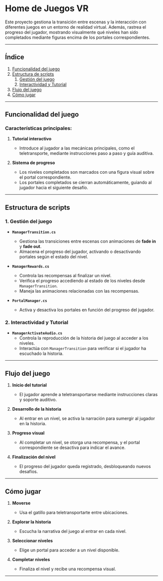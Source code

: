 
# Home de Juegos VR

Este proyecto gestiona la transición entre escenas y la interacción con diferentes juegos en un entorno de realidad virtual. Además, rastrea el progreso del jugador, mostrando visualmente qué niveles han sido completados mediante figuras encima de los portales correspondientes.

---

## Índice

1. [Funcionalidad del juego](#funcionalidad-del-juego)  
2. [Estructura de scripts](#estructura-de-scripts)  
   1. [Gestión del juego](#gestión-del-juego)  
   2. [Interactividad y Tutorial](#interactividad-y-tutorial)  
3. [Flujo del juego](#flujo-del-juego)  
4. [Cómo jugar](#cómo-jugar)  

---

## Funcionalidad del juego <div id="funcionalidad-del-juego"/>

### Características principales:

1. **Tutorial interactivo**  
   - Introduce al jugador a las mecánicas principales, como el teletransporte, mediante instrucciones paso a paso y guía auditiva.

2. **Sistema de progreso**  
   - Los niveles completados son marcados con una figura visual sobre el portal correspondiente.  
   - Los portales completados se cierran automáticamente, guiando al jugador hacia el siguiente desafío.

---

## Estructura de scripts <div id="estructura-de-scripts"/>

### 1. Gestión del juego <div id="gestión-del-juego"/>

- **`ManagerTransition.cs`**  
  - Gestiona las transiciones entre escenas con animaciones de **fade in** y **fade out**.  
  - Almacena el progreso del jugador, activando o desactivando portales según el estado del nivel.

- **`ManagerRewards.cs`**  
  - Controla las recompensas al finalizar un nivel.  
  - Verifica el progreso accediendo al estado de los niveles desde `ManagerTransition`.  
  - Maneja las animaciones relacionadas con las recompensas.

- **`PortalManager.cs`**  
  - Activa y desactiva los portales en función del progreso del jugador.  

### 2. Interactividad y Tutorial <div id="interactividad-y-tutorial"/>

- **`ManagerActivateAudio.cs`**  
  - Controla la reproducción de la historia del juego al acceder a los niveles.  
  - Interactúa con `ManagerTransition` para verificar si el jugador ha escuchado la historia.

---

## Flujo del juego <div id="flujo-del-juego"/>

1. **Inicio del tutorial**  
   - El jugador aprende a teletransportarse mediante instrucciones claras y soporte auditivo.

2. **Desarrollo de la historia**  
   - Al entrar en un nivel, se activa la narración para sumergir al jugador en la historia.

3. **Progreso visual**  
   - Al completar un nivel, se otorga una recompensa, y el portal correspondiente se desactiva para indicar el avance.

4. **Finalización del nivel**  
   - El progreso del jugador queda registrado, desbloqueando nuevos desafíos.

---

## Cómo jugar <div id="cómo-jugar"/>

1. **Moverse**  
   - Usa el gatillo para teletransportarte entre ubicaciones.  

2. **Explorar la historia**  
   - Escucha la narrativa del juego al entrar en cada nivel.  

3. **Seleccionar niveles**  
   - Elige un portal para acceder a un nivel disponible.  

4. **Completar niveles**  
   - Finaliza el nivel y recibe una recompensa visual.  

---
